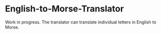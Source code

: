 # English-to-Morse-Translator

Work in progress.
The translator can translate individual letters in English to Morse.
